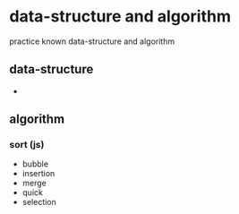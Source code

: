 # data-structure and algorithm

practice known data-structure and algorithm

## data-structure
-

## algorithm
### sort (js)
- bubble
- insertion
- merge
- quick
- selection
